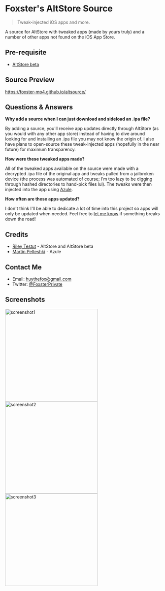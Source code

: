 # Foxster's AltStore Source
> Tweak-injected iOS apps and more.

A source for AltStore with tweaked apps (made by yours truly) and a number of other apps not found on the iOS App Store.

## Pre-requisite
* [AltStore beta](https://faq.altstore.io/patreon/beta-features/)

## Source Preview
https://foxster-mp4.github.io/altsource/

## Questions & Answers

**Why add a source when I can just download and sideload an .ipa file?**

By adding a source, you'll receive app updates directly through AltStore (as you would with any other app store) instead of having to dive around looking for and installing an .ipa file you may not know the origin of. I also have plans to open-source these tweak-injected apps (hopefully in the near future) for maximum transparency.

**How were these tweaked apps made?**

All of the tweaked apps available on the source were made with a decrypted .ipa file of the original app and tweaks pulled from a jailbroken device (the process was automated of course; I'm too lazy to be digging through hashed directories to hand-pick files lul). The tweaks were then injected into the app using [Azule](https://github.com/Al4ise/Azule).

**How often are these apps updated?**

I don't think I'll be able to dedicate a lot of time into this project so apps will only be updated when needed. Feel free to [let me know](#contact-me) if something breaks down the road!

## Credits
* [Riley Testut](https://github.com/rileytestut) - AltStore and AltStore beta
* [Martin Pelteshki](https://github.com/Al4ise) - Azule

## Contact Me
* Email: [huythefox@gmail.com](mailto:huythefox@gmail.com)
* Twitter: [@FoxsterPrivate](https://twitter.com/FoxsterPrivate)

## Screenshots
<img src="https://raw.githubusercontent.com/foxster-mp4/__screenshots/master/altsource/IMG_1515.PNG" alt="screenshot1" width="300"/>
<img src="https://raw.githubusercontent.com/foxster-mp4/__screenshots/master/altsource/IMG_1512.PNG" alt="screenshot2" width="300"/>
<img src="https://raw.githubusercontent.com/foxster-mp4/__screenshots/master/altsource/IMG_1513.PNG" alt="screenshot3" width="300"/>
